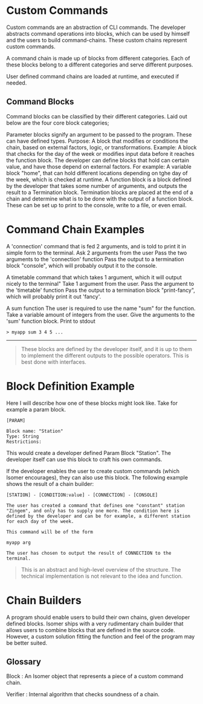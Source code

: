 # Custom Commands

Custom commands are an abstraction of CLI commands. The developer abstracts command operations into blocks,
which can be used by himself and the users to build command-chains. These custom chains represent custom commands.

A command chain is made up of blocks from different categories. Each of these blocks belong to a different categories
and serve different purposes.

User defined command chains are loaded at runtime, and executed if needed.

## Command Blocks

Command blocks can be classified by their different categories. Laid out below are the four core block categories;

<tabs>
    <tab title="Parameter Block">
     Parameter blocks signify an argument to be passed to the program. These can have defined types.
    </tab>
    <tab title="Condition Block">
         Purpose: A block that modifies or conditions the chain, based on external factors, logic, or transformations.
        Example: A block that checks for the day of the week or modifies input data before it reaches the function block.
        The developer can define blocks that hold can certain value, and have those depend on external factors.
        For example: A variable block "home", that can hold different locations depending on tghe day of the week, which
        is checked at runtime.
    </tab>
    <tab title="Function Block">
        A function block is a block defined by the developer that takes some number of arguments, and outputs the
        result to a Termination block.
    </tab>
    <tab title="Termination Block">
        Termination blocks are placed at the end of a chain and determine what is to be done with the output of a
        function block. These can be set up to print to the console, write to a file, or even email.
    </tab>
</tabs>

# Command Chain Examples

A 'connection' command that is fed 2 arguments, and is told to print it in simple form to the terminal.
<procedure title="[ARG] - [ARG] - [CONNECTION] - [CONSOLE]" id="some_procedure" collapsible="true">
    <step>Ask 2 arguments from the user</step>
    <step>Pass the two arguments to the 'connection' function</step>
    <step>Pass the output to a termination block "console", which will probably output it to the console.</step>
</procedure>


A timetable command that which takes 1 argument, which it will
output nicely to the terminal"
<procedure title="[PARAM] - [TIMETABLE] - [PRINT-FANCY]" id="example_2" collapsible="true">
    <step>Take 1 argument from the user.</step>
    <step>Pass the argument to the 'timetable' function</step>
    <step>Pass the output to a termination block "print-fancy", which will probably print it out 'fancy'.</step>
</procedure>


A sum function
<procedure title="[SUM] - [PARAM...] - [STDOUT]" id="example_3" collapsible="true">
    <step>The user is required to use the name "sum" for the function.</step>
    <step>Take a variable amount of integers from the user.</step>
    <step>Give the arguments to the 'sum' function block.</step>
    <step>Print to stdout</step>
</procedure>


``` 
> myapp sum 3 4 5 ...
```


---

> These blocks are defined by the developer itself, and it is up to them to implement the different outputs 
> to the possible operators. This is best done with interfaces.


# Block Definition Example

Here I will describe how one of these blocks might look like. Take for example a param block.

```
[PARAM]

Block name: "Station"
Type: String
Restrictions: 
```

This would create a developer defined Param Block "Station". The developer itself can use this block to craft his 
own commands.

If the developer enables the user to create custom commands (which Isomer encourages), they can also use this block.
The following example shows the result of a chain builder:

``` 
[STATION] - [CONDITION:value] - [CONNECTION] - [CONSOLE]

The user has created a command that defines one "constant" station 
"Zingem", and only has to supply one more. The condition here is 
defined by the developer and can be for example, a different station 
for each day of the week.

This command will be of the form

myapp arg

The user has chosen to output the result of CONNECTION to the
terminal.
```


> This is an abstract and high-level overview of the structure. The technical implementation is not relevant to the
> idea and function.


# Chain Builders

A program should enable users to build their own chains, given developer defined blocks. Isomer ships with a 
very rudimentary chain builder that allows users to combine blocks that are defined in the source code. However,
a custom solution fitting the function and feel of the program may be better suited.

## Glossary

Block
: An Isomer object that represents a piece of a custom command chain.

Verifier
: Internal algorithm that checks soundness of a chain.